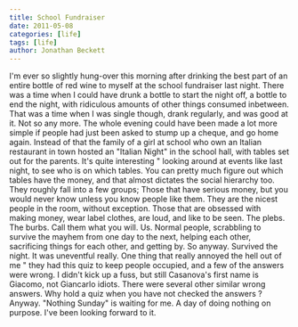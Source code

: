 ```yaml
---
title: School Fundraiser
date: 2011-05-08
categories: [life]
tags: [life]
author: Jonathan Beckett
---
```


I'm ever so slightly hung-over this morning after drinking the best part of an entire bottle of red wine to myself at the school fundraiser last night. There was a time when I could have drunk a bottle to start the night off, a bottle to end the night, with ridiculous amounts of other things consumed inbetween. That was a time when I was single though, drank regularly, and was good at it. Not so any more. The whole evening could have been made a lot more simple if people had just been asked to stump up a cheque, and go home again. Instead of that the family of a girl at school who own an Italian restaurant in town hosted an "Italian Night" in the school hall, with tables set out for the parents. It's quite interesting " looking around at events like last night, to see who is on which tables. You can pretty much figure out which tables have the money, and that almost dictates the social hierarchy too. They roughly fall into a few groups; Those that have serious money, but you would never know unless you know people like them. They are the nicest people in the room, without exception. Those that are obsessed with making money, wear label clothes, are loud, and like to be seen. The plebs. The burbs. Call them what you will. Us. Normal people, scrabbling to survive the mayhem from one day to the next, helping each other, sacrificing things for each other, and getting by. So anyway. Survived the night. It was uneventful really. One thing that really annoyed the hell out of me " they had this quiz to keep people occupied, and a few of the answers were wrong. I didn't kick up a fuss, but still Casanova's first name is Giacomo, not Giancarlo idiots. There were several other similar wrong answers. Why hold a quiz when you have not checked the answers ? Anyway. "Nothing Sunday" is waiting for me. A day of doing nothing on purpose. I've been looking forward to it.